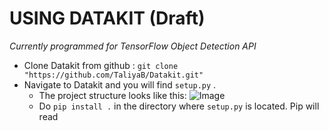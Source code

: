 USING DATAKIT (Draft)
=======
_Currently programmed for TensorFlow Object Detection API_

- Clone Datakit from github : `git clone "https://github.com/TaliyaB/Datakit.git"`
- Navigate to Datakit and you will find `setup.py` .
  - The project structure looks like this: ![Image]("./screenshots/structure.png) 
  - Do `pip install .` in the directory where `setup.py` is located. Pip will  read  